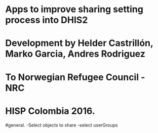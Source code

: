 # Apps to improve sharing setting process into DHIS2
# Development by Helder Castrillón, Marko Garcia, Andres Rodriguez
# To Norwegian Refugee Council - NRC
# HISP Colombia 2016.

#general.
-Select objects to share
-select userGroups
